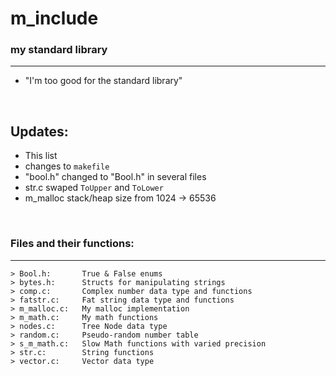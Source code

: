 # m_include
### my standard library
---
* "I'm too good for the standard library"

<br>

## Updates:
* This list
* changes to `makefile`
* "bool.h" changed to "Bool.h" in several files
* str.c swaped `ToUpper` and `ToLower`
* m_malloc stack/heap size from 1024 -> 65536

<br>

### Files and their functions:
---
```
> Bool.h:		True & False enums
> bytes.h:		Structs for manipulating strings
> comp.c:		Complex number data type and functions
> fatstr.c:		Fat string data type and functions
> m_malloc.c:	My malloc implementation
> m_math.c:		My math functions
> nodes.c:		Tree Node data type
> random.c:		Pseudo-random number table
> s_m_math.c:	Slow Math functions with varied precision
> str.c:		String functions
> vector.c:		Vector data type
```
